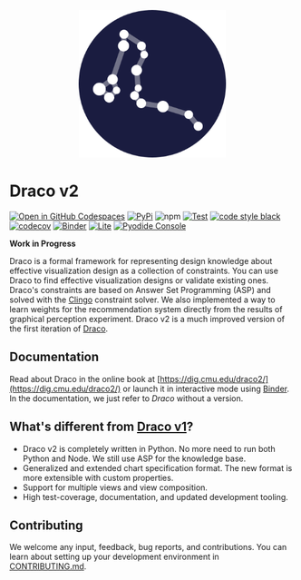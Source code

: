<p align="center">
   <a href="https://github.com/cmudig/draco2">
      <picture>
         <source media="(prefers-color-scheme: dark)" srcset="https://github.com/cmudig/draco2/raw/main/docs/logo-light.png">
         <source media="(prefers-color-scheme: light)" srcset="https://github.com/cmudig/draco2/raw/main/docs/logo-dark.png">
         <img alt="The Draco logo. A set of circles connected by lines depicting the draco star constellation." src="https://github.com/cmudig/draco2/raw/main/docs/logo-light.png" width=260>
      </picture>
   </a>
</p>

# Draco v2

[![Open in GitHub Codespaces](https://github.com/codespaces/badge.svg)](https://github.com/codespaces/new?hide_repo_select=true&ref=main&repo=313704611&machine=standardLinux32gb&devcontainer_path=.devcontainer%2Fdevcontainer.json&location=WestEurope)
[![PyPi](https://img.shields.io/pypi/v/draco.svg)](https://pypi.org/project/draco/)
![npm](https://img.shields.io/npm/v/draco-pyodide)
[![Test](https://github.com/cmudig/draco2/actions/workflows/test.yml/badge.svg)](https://github.com/cmudig/draco2/actions/workflows/test.yml)
[![code style black](https://img.shields.io/badge/code%20style-black-000000.svg)](https://github.com/psf/black)
[![codecov](https://codecov.io/gh/cmudig/draco2/branch/main/graph/badge.svg)](https://codecov.io/gh/cmudig/draco2)
[![Binder](https://mybinder.org/badge_logo.svg)](https://mybinder.org/v2/gh/cmudig/draco2/HEAD)
[![Lite](https://gist.githubusercontent.com/willeppy/35cdc20a3fc26e393ce76f1df35bcdfc/raw/a7fca1d0a2d62c2b49f60c0217dffbd0fe404471/lite-badge-launch-small.svg)](https://dig.cmu.edu/draco2/jupyterlite)
[![Pyodide Console](https://img.shields.io/badge/Pyodide%20Console-launch-brightgreen)](https://dig.cmu.edu/draco2/jupyterlite/static/pyodide/console.html)

**Work in Progress**

Draco is a formal framework for representing design knowledge about effective visualization design as a collection of
constraints. You can use Draco to find effective visualization designs or validate existing ones. Draco's constraints
are based on Answer Set Programming (ASP) and solved with the [Clingo](https://github.com/potassco/clingo) constraint
solver. We also implemented a way to learn weights for the recommendation system directly from the results of graphical
perception experiment. Draco v2 is a much improved version of the first iteration of
[Draco](https://github.com/uwdata/draco).

## Documentation

Read about Draco in the online book at [https://dig.cmu.edu/draco2/](https://dig.cmu.edu/draco2/) or launch it in
interactive mode using [Binder](https://mybinder.org/v2/gh/cmudig/draco2/HEAD). In the documentation, we just refer to
_Draco_ without a version.

## What's different from [Draco v1](https://github.com/uwdata/draco)?

- Draco v2 is completely written in Python. No more need to run both Python and Node. We still use ASP for the knowledge
  base.
- Generalized and extended chart specification format. The new format is more extensible with custom properties.
- Support for multiple views and view composition.
- High test-coverage, documentation, and updated development tooling.

## Contributing

We welcome any input, feedback, bug reports, and contributions. You can learn about setting up your development
environment in [CONTRIBUTING.md](https://github.com/cmudig/draco2/blob/main/CONTRIBUTING.md).
